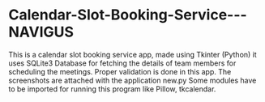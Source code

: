 # Calendar-Slot-Booking-Service---NAVIGUS
This is a calendar slot booking service app, made using Tkinter (Python) it uses SQLite3 Database for fetching the details of team members for scheduling the meetings. Proper validation is done in this app. The screenshots are attached with the application new.py  Some modules have to be imported  for running this program like Pillow, tkcalendar.
